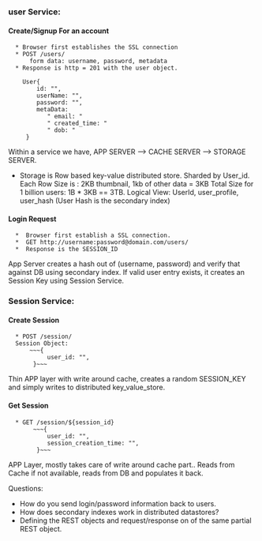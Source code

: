 
### user Service:
   #### Create/Signup For an account
      * Browser first establishes the SSL connection 
      * POST /users/
          form data: username, password, metadata
      * Response is http = 201 with the user object. 
   ~~~
       User{
           id: "",
           userName: "", 
           password: "", 
           metaData: 
              " email: " 
              " created_time: " 
              " dob: "
        }
   ~~~   
   Within a service we have, APP SERVER --> CACHE SERVER --> STORAGE SERVER. 
  * Storage is Row based key-value distributed store. Sharded by User_id. 
       Each Row Size is : 2KB thumbnail, 1kb of other data = 3KB 
       Total Size for 1 billion users: 1B * 3KB == 3TB. 
       Logical View: UserId, user_profile, user_hash (User Hash is the secondary index) 
   #### Login Request
      *  Browser first establish a SSL connection. 
      *  GET http://username:password@domain.com/users/
      *  Response is the SESSION_ID
   App Server creates a hash out of (username, password) and verify that against DB using secondary index. 
   If valid user entry exists, it creates an Session Key using Session Service. 
   
### Session Service:
   #### Create Session
      * POST /session/
      Session Object:
          ~~~{
               user_id: "",
           }~~~
   Thin APP layer with write around cache, creates a random SESSION_KEY and simply writes to distributed key_value_store. 
   #### Get Session
      * GET /session/${session_id}
           ~~~{
               user_id: "",
               session_creation_time: "",
            }~~~
   APP Layer, mostly takes care of write around cache part.. Reads from Cache if not available, reads from DB and populates it back. 
   
 Questions: 
 * How do you send login/password information back to users. 
 * How does secondary indexes work in distributed datastores?
 * Defining the REST objects and request/response on of the same partial REST object.
